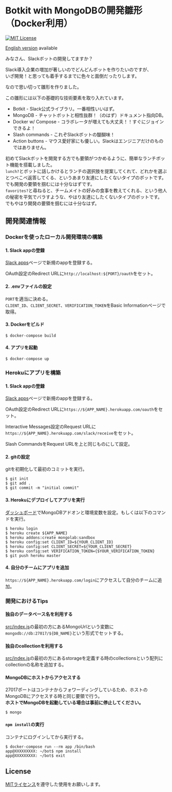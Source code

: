 # Botkit with MongoDBの開発雛形（Docker利用）

[![MIT License](http://img.shields.io/badge/license-MIT-blue.svg?style=flat)](LICENSE.md)

[English version](README.md) available

みなさん、Slackボットの開発してますか？

Slack導入企業の増加が著しいのでどんどんボットを作りたいのですが、  
いざ開発！と思っても着手するまでに色々と面倒だったりします。

なので思い切って雛形を作りました。

この雛形には以下の基礎的な技術要素を取り入れています。
* Botkit - Slack公式ライブラリ。一番相性いいはず。
* MongoDB - チャットボットと相性抜群！（のはず）ドキュメント指向DB。
* Docker w/ Compose - コラボレータが増えても大丈夫！！すぐにジョインできるよ！
* Slash commands - これぞSlackボットの醍醐味！
* Action buttons - マウス愛好家にも優しい。Slackはエンジニアだけのものではありません。

初めてSlackボットを開発する方でも要領がつかめるように、簡単なランチボット機能を搭載しました。  
`lunch?`とボットに話しかけるとランチの選択肢を提案してくれて、どれかを選ぶとつべこべ返答してくる、というあまり友達にしたくないタイプのボットです。  
でも開発の要領を掴むには十分なはずです。  
`favorites?`と尋ねると、チームメイトの好みの食事を教えてくれる、という他人の秘密を平気でバラすような、やはり友達にしたくないタイプのボットです。  
でもやはり開発の要領を掴むには十分なはず。

## 開発関連情報
### Dockerを使ったローカル開発環境の構築
#### 1. Slack appの登録
[Slack apps](https://api.slack.com/apps)ページで新規のappを登録する。

OAuth設定のRedirect URLに`http://localhost:${PORT}/oauth`をセット。

#### 2. .envファイルの設定
`PORT`を適当に決める。  
`CLIENT_ID`、`CLIENT_SECRET`、`VERIFICATION_TOKEN`をBasic Informationページで取得。

#### 3. Dockerをビルド
```
$ docker-compose build
```

#### 4. アプリを起動
```
$ docker-compose up
```

### Herokuにアプリを構築
#### 1. Slack appの登録
[Slack apps](https://api.slack.com/apps)ページで新規のappを登録する。

OAuth設定のRedirect URLに`https://${APP_NAME}.herokuapp.com/oauth`をセット。

Interactive Messages設定のRequest URLに`https://${APP_NAME}.herokuapp.com/slack/receive`をセット。

Slash CommandsをRequest URLを上と同じものにして設定。

#### 2. gitの設定
gitを初期化して最初のコミットを実行。
```
$ git init
$ git add .
$ git commit -m "initial commit"
```

#### 3. Herokuにデプロイしてアプリを実行
[ダッシュボード](https://dashboard.heroku.com)でMongoDBアドオンと環境変数を設定。もしくは以下のコマンドを実行。

```
$ heroku login
$ heroku create ${APP_NAME}
$ heroku addons:create mongolab:sandbox
$ heroku config:set CLIENT_ID=${YOUR_CLIENT_ID}
$ heroku config:set CLIENT_SECRET=${YOUR_CLIENT_SECRET}
$ heroku config:set VERIFICATION_TOKEN={$YOUR_VERIFICATION_TOKEN}
$ git push heroku master
```

#### 4. 自分のチームにアプリを追加
`https://${APP_NAME}.herokuapp.com/login`にアクセスして自分のチームに追加。

### 開発におけるTips
#### 独自のデータベース名を利用する
[src/index.js](src/index.js)の最初の方にあるMongoUrlという変数に`mongodb://db:27017/${DB_NAME}`という形式でセットする。

#### 独自のcollectionを利用する
[src/index.js](src/index.js)の最初の方にあるstorageを定義する時のcollectionsという配列にcollectionの名称を追加する。

#### MongoDBにホストからアクセスする
27017ポートはコンテナからフォワーディングしているため、ホストのMongoDBにアクセスする時と同じ要領で行う。  
**ホストでMongoDBを起動している場合は事前に停止してください。**
```
$ mongo
```

#### `npm install`の実行
コンテナにログインしてから実行する。
```
$ docker-compose run --rm app /bin/bash
app@XXXXXXXXX: ~/bot$ npm install
app@XXXXXXXXX: ~/bot$ exit
```

## License
[MITライセンス](LICENSE.md)を遵守した使用をお願いします。
